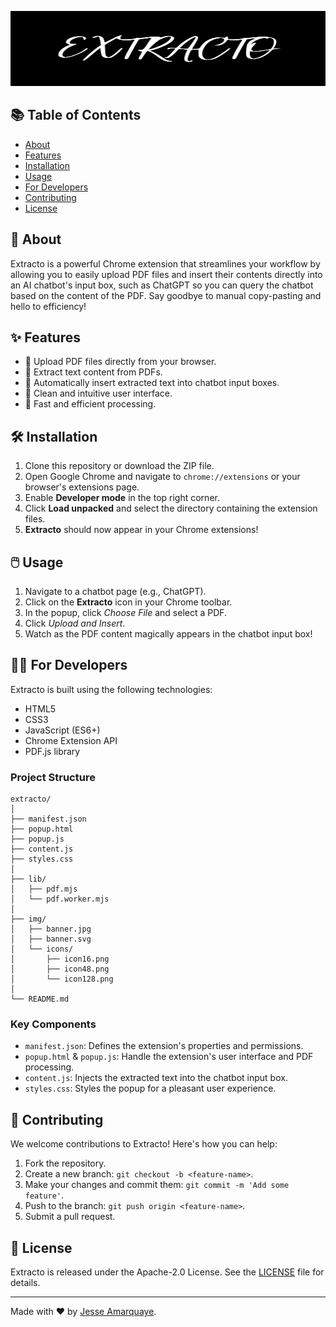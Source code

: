 <p align="center">
  <img src="img/banner.jpg" alt="Extracto Banner" width="100%" height="120">
</p>

## 📚 Table of Contents

- [About](#🎯-about)
- [Features](#✨-features)
- [Installation](#🛠️-installation)
- [Usage](#🖱️-usage)
- [For Developers](#👨‍💻-for-developers)
- [Contributing](#🤝-contributing)
- [License](#📄-license)

## 🎯 About

Extracto is a powerful Chrome extension that streamlines your workflow by allowing you to easily upload PDF files and insert their contents directly into an AI chatbot's input box, such as ChatGPT so you can query the chatbot based on the content of the PDF. Say goodbye to manual copy-pasting and hello to efficiency!

<!-- ![Extracto Demo](path/to/demo.gif) -->

## ✨ Features

- 📁 Upload PDF files directly from your browser.
- 📄 Extract text content from PDFs.
- 📝 Automatically insert extracted text into chatbot input boxes.
- 🎨 Clean and intuitive user interface.
- 🚀 Fast and efficient processing.

## 🛠️ Installation

1. Clone this repository or download the ZIP file.
2. Open Google Chrome and navigate to `chrome://extensions` or your browser's extensions page.
3. Enable **Developer mode** in the top right corner.
4. Click **Load unpacked** and select the directory containing the extension files.
5. **Extracto** should now appear in your Chrome extensions!

## 🖱️ Usage

1. Navigate to a chatbot page (e.g., ChatGPT).
2. Click on the **Extracto** icon in your Chrome toolbar.
3. In the popup, click *Choose File* and select a PDF.
4. Click *Upload and Insert*.
5. Watch as the PDF content magically appears in the chatbot input box!

<!-- ![Usage Steps](usage.png) -->

## 👨‍💻 For Developers

Extracto is built using the following technologies:

- HTML5
- CSS3
- JavaScript (ES6+)
- Chrome Extension API
- PDF.js library

### Project Structure

```
extracto/
│
├── manifest.json
├── popup.html
├── popup.js
├── content.js
├── styles.css
│
├── lib/
│   ├── pdf.mjs
│   └── pdf.worker.mjs
│
├── img/
│   ├── banner.jpg
│   ├── banner.svg
│   └── icons/
│       ├── icon16.png
│       ├── icon48.png
│       └── icon128.png
│
└── README.md
```

### Key Components

- `manifest.json`: Defines the extension's properties and permissions.
- `popup.html` & `popup.js`: Handle the extension's user interface and PDF processing.
- `content.js`: Injects the extracted text into the chatbot input box.
- `styles.css`: Styles the popup for a pleasant user experience.

## 🤝 Contributing

We welcome contributions to Extracto! Here's how you can help:

1. Fork the repository.
2. Create a new branch: `git checkout -b <feature-name>`.
3. Make your changes and commit them: `git commit -m 'Add some feature'`.
4. Push to the branch: `git push origin <feature-name>`.
5. Submit a pull request.

## 📄 License

Extracto is released under the Apache-2.0 License. See the [LICENSE](LICENSE) file for details.

---

Made with ❤️ by [Jesse Amarquaye](https://linkedin.com/in/amarquaye "Reach out via Linkedin").
